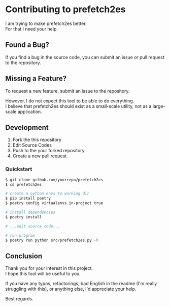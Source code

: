 # Contributing to prefetch2es

I am trying to make prefetch2es better.  
For that I need your help.  

## Found a Bug?
If you find a bug in the source code, you can submit an issue or pull request to the repository.  

## Missing a Feature?
To request a new feature, submit an issue to the repository.  

However, I do not expect this tool to be able to do everything.  
I believe that prefetch2es should exist as a small-scale utility, not as a large-scale application.  

## Development
1. Fork the this repository
2. Edit Source Codes
3. Push to the your forked repository
4. Create a new pull request

### Quickstart

```bash
$ git clone github.com/yourrepo/prefetch2es
$ cd prefetch2es

# create a python envs to working dir
$ pip install poetry
$ poetry config virtualenvs.in-project true

# install dependencies
$ poetry install

# ...edit source code...

# run program
$ poetry run python src/prefetch2es.py -h
```

## Conclusion
Thank you for your interest in this project.  
I hope this tool will be useful to you.  

If you have any typos, refactorings, bad English in the readme (I'm really struggling with this), or anything else, I'd appreciate your help.  

Best regards.

